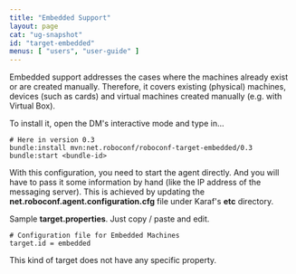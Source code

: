 ```yaml
---
title: "Embedded Support"
layout: page
cat: "ug-snapshot"
id: "target-embedded"
menus: [ "users", "user-guide" ]
---
```


Embedded support addresses the cases where the machines already exist or are created manually.
Therefore, it covers existing (physical) machines, devices (such as cards) and virtual machines created
manually (e.g. with Virtual Box).

To install it, open the DM's interactive mode and type in...

```properties
# Here in version 0.3
bundle:install mvn:net.roboconf/roboconf-target-embedded/0.3
bundle:start <bundle-id>
```

With this configuration, you need to start the agent directly.
And you will have to pass it some information by hand (like the IP address of the messaging server).
This is achieved by updating the **net.roboconf.agent.configuration.cfg** file under Karaf's **etc** directory.

Sample **target.properties**.
Just copy / paste and edit.

```properties
# Configuration file for Embedded Machines
target.id = embedded
```

This kind of target does not have any specific property.

